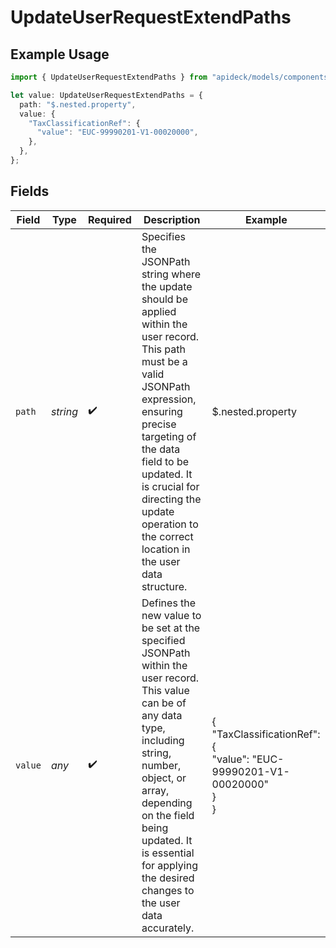 # UpdateUserRequestExtendPaths

## Example Usage

```typescript
import { UpdateUserRequestExtendPaths } from "apideck/models/components";

let value: UpdateUserRequestExtendPaths = {
  path: "$.nested.property",
  value: {
    "TaxClassificationRef": {
      "value": "EUC-99990201-V1-00020000",
    },
  },
};
```

## Fields

| Field                                                                                                                                                                                                                                                                                                    | Type                                                                                                                                                                                                                                                                                                     | Required                                                                                                                                                                                                                                                                                                 | Description                                                                                                                                                                                                                                                                                              | Example                                                                                                                                                                                                                                                                                                  |
| -------------------------------------------------------------------------------------------------------------------------------------------------------------------------------------------------------------------------------------------------------------------------------------------------------- | -------------------------------------------------------------------------------------------------------------------------------------------------------------------------------------------------------------------------------------------------------------------------------------------------------- | -------------------------------------------------------------------------------------------------------------------------------------------------------------------------------------------------------------------------------------------------------------------------------------------------------- | -------------------------------------------------------------------------------------------------------------------------------------------------------------------------------------------------------------------------------------------------------------------------------------------------------- | -------------------------------------------------------------------------------------------------------------------------------------------------------------------------------------------------------------------------------------------------------------------------------------------------------- |
| `path`                                                                                                                                                                                                                                                                                                   | *string*                                                                                                                                                                                                                                                                                                 | :heavy_check_mark:                                                                                                                                                                                                                                                                                       | Specifies the JSONPath string where the update should be applied within the user record. This path must be a valid JSONPath expression, ensuring precise targeting of the data field to be updated. It is crucial for directing the update operation to the correct location in the user data structure. | $.nested.property                                                                                                                                                                                                                                                                                        |
| `value`                                                                                                                                                                                                                                                                                                  | *any*                                                                                                                                                                                                                                                                                                    | :heavy_check_mark:                                                                                                                                                                                                                                                                                       | Defines the new value to be set at the specified JSONPath within the user record. This value can be of any data type, including string, number, object, or array, depending on the field being updated. It is essential for applying the desired changes to the user data accurately.                    | {<br/>"TaxClassificationRef": {<br/>"value": "EUC-99990201-V1-00020000"<br/>}<br/>}                                                                                                                                                                                                                      |